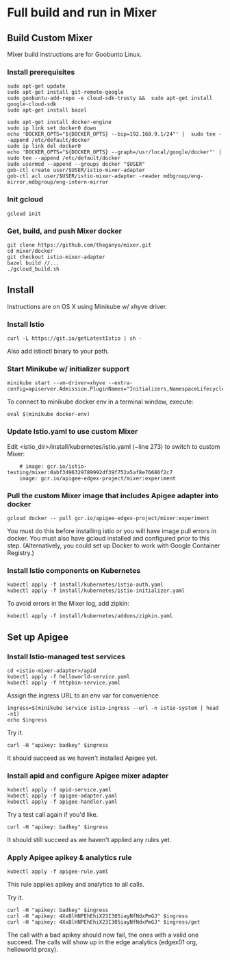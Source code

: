 # Full build and run in Mixer

## Build Custom Mixer

Mixer build instructions are for Goobunto Linux.

### Install prerequisites

    sudo apt-get update
    sudo apt-get install git-remote-google
    sudo goobuntu-add-repo -e cloud-sdk-trusty &&  sudo apt-get install google-cloud-sdk
    sudo apt-get install bazel
    
    sudo apt-get install docker-engine
    sudo ip link set docker0 down
    echo 'DOCKER_OPTS="${DOCKER_OPTS} --bip=192.168.9.1/24"' |  sudo tee --append /etc/default/docker
    sudo ip link del docker0
    echo 'DOCKER_OPTS="${DOCKER_OPTS} --graph=/usr/local/google/docker"' |  sudo tee --append /etc/default/docker
    sudo usermod --append --groups docker "$USER"
    gob-ctl create user/$USER/istio-mixer-adapter
    gob-ctl acl user/$USER/istio-mixer-adapter -reader mdbgroup/eng-mirror,mdbgroup/eng-intern-mirror
    
### Init gcloud
    
    gcloud init

### Get, build, and push Mixer docker 

    git clone https://github.com/theganyo/mixer.git
    cd mixer/docker
    git checkout istio-mixer-adapter
    bazel build //... 
    ./gcloud_build.sh


## Install

Instructions are on OS X using Minikube w/ xhyve driver.

### Install Istio

    curl -L https://git.io/getLatestIstio | sh -

Also add istioctl binary to your path.

### Start Minikube w/ initializer support

    minikube start --vm-driver=xhyve --extra-config=apiserver.Admission.PluginNames="Initializers,NamespaceLifecycle,LimitRanger,ServiceAccount,DefaultStorageClass,ResourceQuota"
    
To connect to minikube docker env in a terminal window, execute:    
    
    eval $(minikube docker-env)

### Update Istio.yaml to use custom Mixer

Edit <istio_dir>/install/kubernetes/istio.yaml (~line 273) to switch to custom Mixer:

        # image: gcr.io/istio-testing/mixer:0abf3496329789992df39f752a5af8e76686f2c7
        image: gcr.io/apigee-edgex-project/mixer:experiment

### Pull the custom Mixer image that includes Apigee adapter into docker  

    gcloud docker -- pull gcr.io/apigee-edgex-project/mixer:experiment
    
You must do this before installing istio or you will have image pull errors in docker.
You must also have gcloud installed and configured prior to this step. 
(Alternatively, you could set up Docker to work with Google Container Registry.)  
     
### Install Istio components on Kubernetes

    kubectl apply -f install/kubernetes/istio-auth.yaml
    kubectl apply -f install/kubernetes/istio-initializer.yaml
    
To avoid errors in the Mixer log, add zipkin:
    
    kubectl apply -f install/kubernetes/addons/zipkin.yaml

## Set up Apigee

### Install Istio-managed test services

    cd <istio-mixer-adapter>/apid
    kubectl apply -f helloworld-service.yaml
    kubectl apply -f httpbin-service.yaml

Assign the ingress URL to an env var for convenience 

    ingress=$(minikube service istio-ingress --url -n istio-system | head -n1)
    echo $ingress
    
Try it.
    
    curl -H "apikey: badkey" $ingress
    
It should succeed as we haven't installed Apigee yet.

### Install apid and configure Apigee mixer adapter  

    kubectl apply -f apid-service.yaml
    kubectl apply -f apigee-adapter.yaml
    kubectl apply -f apigee-handler.yaml

Try a test call again if you'd like.
    
    curl -H "apikey: badkey" $ingress
    
It should still succeed as we haven't applied any rules yet.

### Apply Apigee apikey & analytics rule

    kubectl apply -f apigee-rule.yaml
    
This rule applies apikey and analytics to all calls.
    
Try it.
    
    curl -H "apikey: badkey" $ingress
    curl -H "apikey: 4XxBlHNPEhEhiX23I305iayNfNdxPmGJ" $ingress
    curl -H "apikey: 4XxBlHNPEhEhiX23I305iayNfNdxPmGJ" $ingress/get

The call with a bad apikey should now fail, the ones with a valid one succeed.
The calls will show up in the edge analytics (edgex01 org, helloworld proxy).
